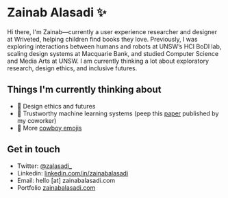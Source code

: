 # Zainab Alasadi ✨

Hi there, I'm Zainab—currently a user experience researcher and designer at Wriveted, helping children find books they love. Previously, I was exploring interactions between humans and robots at UNSW’s HCI BoDI lab, scaling design systems at Macquarie Bank, and studied Computer Science and Media Arts at UNSW. I am currently thinking a lot about exploratory research, design ethics, and inclusive futures.

## Things I'm currently thinking about
- 📙 Design ethics and futures
- 🧠 Trustworthy machine learning systems (peep this [paper](https://publications.csiro.au/publications/publication/PIcsiro:EP205485) published by my coworker)
- 🤠 More [cowboy emojis](https://drive.google.com/drive/mobile/folders/15QZNIvkY9wbEBkUsHnfjjHXwOnApniIx?usp=drive_open)

## Get in touch
- Twitter: [@zalasadi_](www.twitter.com/zalasadi_)
- Linkedin: [linkedin.com/in/zainabalasadi](https://linkedin.com/in/zainabalasadi)
- Email: hello [at] zainabalasadi.com
- Portfolio [zainabalasadi.com](zainabalasadi.com)
